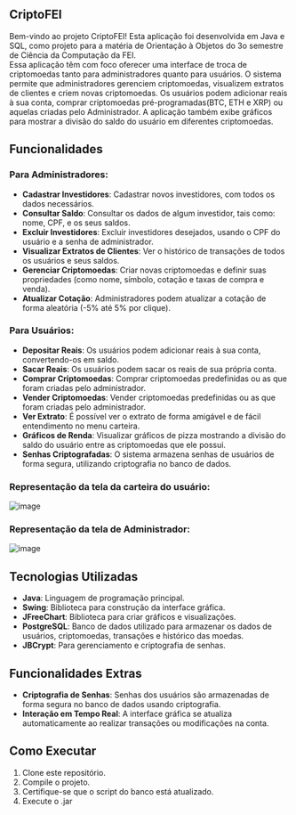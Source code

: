 ## CriptoFEI

Bem-vindo ao projeto CriptoFEI! Esta aplicação foi desenvolvida em Java e SQL, como projeto para a matéria de Orientação à Objetos do 3o semestre de Ciência da Computação da FEI. <br>
Essa aplicação têm com foco oferecer uma interface de troca de criptomoedas tanto para administradores quanto para usuários. O sistema permite que administradores gerenciem criptomoedas, visualizem extratos de clientes e criem novas criptomoedas. Os usuários podem adicionar reais à sua conta, comprar criptomoedas pré-programadas(BTC, ETH e XRP) ou aquelas criadas pelo Administrador. A aplicação também exibe gráficos para mostrar a divisão do saldo do usuário em diferentes criptomoedas.

## Funcionalidades

### Para Administradores:
- **Cadastrar Investidores**: Cadastrar novos investidores, com todos os dados necessários.
- **Consultar Saldo**: Consultar os dados de algum investidor, tais como: nome, CPF, e os seus saldos.
- **Excluir Investidores**: Excluir investidores desejados, usando o CPF do usuário e a senha de administrador.
- **Visualizar Extratos de Clientes**: Ver o histórico de transações de todos os usuários e seus saldos.
- **Gerenciar Criptomoedas**: Criar novas criptomoedas e definir suas propriedades (como nome, símbolo, cotação e taxas de compra e venda).
- **Atualizar Cotação**: Administradores podem atualizar a cotação de forma aleatória (-5% até 5% por clique).

### Para Usuários:
- **Depositar Reais**: Os usuários podem adicionar reais à sua conta, convertendo-os em saldo.
- **Sacar Reais**: Os usuários podem sacar os reais de sua própria conta.
- **Comprar Criptomoedas**: Comprar criptomoedas predefinidas ou as que foram criadas pelo administrador.
- **Vender Criptomoedas**: Vender criptomoedas predefinidas ou as que foram criadas pelo administrador.
- **Ver Extrato**: É possível ver o extrato de forma amigável e de fácil entendimento no menu carteira.
- **Gráficos de Renda**: Visualizar gráficos de pizza mostrando a divisão do saldo do usuário entre as criptomoedas que ele possui.
- **Senhas Criptografadas**: O sistema armazena senhas de usuários de forma segura, utilizando criptografia no banco de dados.

### Representação da tela da carteira do usuário: <br>

![image](https://github.com/user-attachments/assets/d5d7a3ba-5f23-4074-bbd4-728f345bef73)
<br>
### Representação da tela de Administrador: <br>
![image](https://github.com/user-attachments/assets/81aa5725-418c-413f-8344-e33bdc4fd777)
<br>
## Tecnologias Utilizadas

- **Java**: Linguagem de programação principal.
- **Swing**: Biblioteca para construção da interface gráfica.
- **JFreeChart**: Biblioteca para criar gráficos e visualizações.
- **PostgreSQL**: Banco de dados utilizado para armazenar os dados de usuários, criptomoedas, transações e histórico das moedas.
- **JBCrypt**: Para gerenciamento e criptografia de senhas.

## Funcionalidades Extras

- **Criptografia de Senhas**: Senhas dos usuários são armazenadas de forma segura no banco de dados usando criptografia.
- **Interação em Tempo Real**: A interface gráfica se atualiza automaticamente ao realizar transações ou modificações na conta.

## Como Executar

1. Clone este repositório.
2. Compile o projeto.
3. Certifique-se que o script do banco está atualizado.
4. Execute o .jar

